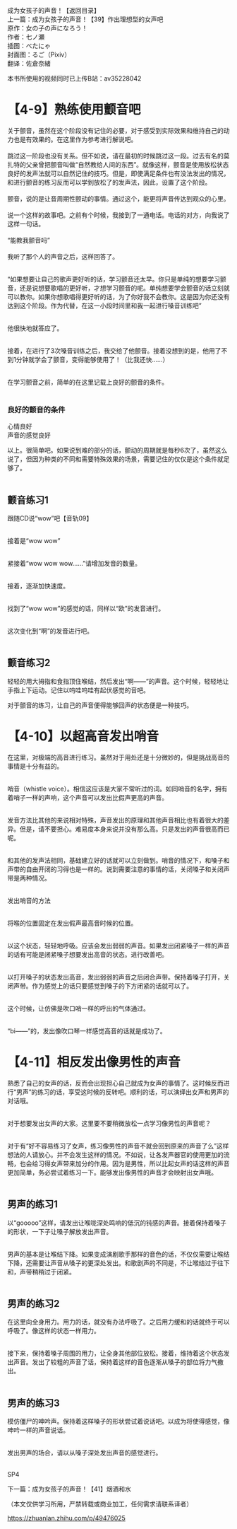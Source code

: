 成为女孩子的声音！【返回目录】 <br>
上一篇：成为女孩子的声音！【39】作出理想型的女声吧 <br>
原作：女の子の声になろう！ <br>
作者：七ノ瀬 <br>
插图：べたにゃ <br>
封面图：るご（Pixiv） <br>
翻译：佐倉奈緒 <br>


本书所使用的视频同时已上传B站：av35228042 <br>

# 【4-9】熟练使用颤音吧
关于颤音，虽然在这个阶段没有记住的必要，对于感受到实际效果和维持自己的动力也是有效果的。在这里作为参考进行解说吧。 <br> <br>
跳过这一阶段也没有关系。但不如说，请在最初的时候跳过这一段。过去有名的莫扎特的父亲曾把颤音叫做“自然教给人间的东西”。就像这样，颤音是使用放松状态良好的发声法就可以自然记住的技巧。但是，即使满足条件也有没法发出的情况，和进行颤音的练习反而可以学到放松了的发声法，因此，设置了这个阶段。 <br> <br>
颤音，说的是让音周期性颤动的事情。通过这个，能更将声音传达到观众的心里。 <br> <br>
说一个这样的故事吧。之前有个时候，我接到了一通电话。电话的对方，向我说了这样一句话。 <br> <br>
“能教我颤音吗” <br> <br>
我听了那个人的声音之后，这样回答了。 <br> <br>

“如果想要让自己的歌声更好听的话，学习颤音还太早。你只是单纯的想要学习颤音，还是说想要歌唱的更好听，才想学习颤音的呢。单纯想要学会颤音的话立刻就可以教你。如果你想歌唱得更好听的话，为了你好我不会教你。这是因为你还没有达到这个阶段。作为代替，在这一小段时间里和我一起进行嗓音训练吧” <br> <br>


他很快地就答应了。 <br> <br>


接着，在进行了3次嗓音训练之后，我交给了他颤音。接着没想到的是，他用了不到1分钟就学会了颤音，变得能够使用了！（比我还快……） <br> <br>


在学习颤音之前，简单的在这里记载上良好的颤音的条件。 <br> <br>


### 良好的颤音的条件

心情良好 <br>
声音的感觉良好 <br>

以上。很简单吧。如果说到难的部分的话，颤动的周期就是每秒6次了，虽然这么说了，但因为种类的不同和需要特殊效果的场景，需要记住的仅仅是这个条件就足够了。 <br> <br>


## 颤音练习1

跟随CD说“wow”吧【音轨09】 <br> <br>


接着是“wow wow” <br> <br>


紧接着“wow wow wow……”请增加发音的数量。 <br> <br>

接着，逐渐加快速度。 <br> <br>


找到了“wow wow”的感觉的话，同样以“欧”的发音进行。 <br> <br>


这次变化到“啊”的发音进行吧。 <br> <br>


## 颤音练习2

轻轻的用大拇指和食指顶住喉结，然后发出“啊——”的声音。这个时候，轻轻地让手指上下运动。记住以呜哇呜哇有起伏感觉的音吧。 <br>


对于颤音的练习，让自己的声音便得能够回声的状态便是一种技巧。 <br>


# 【4-10】以超高音发出哨音

在这里，对极端的高音进行练习。虽然对于用处还是十分微妙的，但是挑战高音的事情是十分有益的。 <br> <br>


哨音（whistle voice）。相信这应该是大家不常听过的词。如同哨音的名字，拥有着哨子一样的声响，这个声音可以发出比假声更高的声音。 <br> <br>

发音方法比其他的来说相对特殊，声音发出的原理和其他声音相比也有着很大的差异。但是，请不要担心。难易度本身来说并没有那么高。只是发出的声音很高而已呢。 <br> <br>

和其他的发声法相同，基础建立好的话就可以立刻做到。哨音的情况下，和嗓子和声带的自由开闭的习得也是一样的。说到需要注意的事情的话，关闭嗓子和关闭声带是两种情况。 <br> <br>

发出哨音的方法 <br> <br>

将喉的位置固定在发出假声最高音时候的位置。 <br> <br>

以这个状态，轻轻地呼吸。应该会发出弱弱的声音。如果发出闭紧嗓子一样的声音的话有可能是闭紧嗓子想要发出高音的状态。进行改善吧。 <br> <br>


以打开嗓子的状态发出高音，发出弱弱的声音之后闭合声带。保持着嗓子打开，关闭声带。作为感觉上的话只要感觉到嗓子的下方闭紧的话就可以了。 <br> <br>


这个时候，让仿佛是吹口哨一样的呼出的气体通过。 <br> <br>

“bi——”的，发出像吹口琴一样感觉高音的话就是成功了。 <br>


# 【4-11】相反发出像男性的声音

熟悉了自己的女声的话，反而会出现担心自己就成为女声的事情了。这时候反而进行“男声”的练习的话，享受这时候的反转吧。顺利的话，可以演绎出女声和男声的对话哦。 <br> <br>


对于想要发出女声的大家。这里要不要稍微放松一点学习像男性的声音呢？ <br> <br>


对于有“好不容易练习了女声，练习像男性的声音不就会回到原来的声音了么”这样想法的人请放心。并不会发生这样的情况。不如说，让各发声器官的使用更加的流畅，也会给习得女声带来加分的作用。因为是男性，所以比起女声的话这样的声音更加简单，务必尝试着练习一下。能够发出像男性的声音才会映射出女声哦。 <br> <br>

## 男声的练习1

以“gooooo”这样，请发出让喉咙深处鸣响的低沉的钝感的声音。接着保持着嗓子的形状，一下子让嗓子解放发出声音。 <br> <br>

男声的基本是让喉结下降。如果变成演剧歌手那样的音色的话，不仅仅需要让喉结下降，还需要让声音从嗓子的更深处发出。和歌剧声的不同是，不让喉结过于往下和，声带稍稍过于闭紧。 <br> <br>


## 男声的练习2

在这里向全身用力。用力的话，就没有办法呼吸了。之后用力缓和的话就终于可以呼吸了。像这样的状态一样用力。 <br> <br>


接下来，保持着嗓子周围的用力，让全身其他部位放松。接着，维持着这个状态发出声音。发出了较粗的声音了话，保持着这样的音色逐渐从嗓子的部位将力气撤出。 <br> <br>


## 男声的练习3

模仿僵尸的呻吟声。保持着这样嗓子的形状尝试着说话吧。以成为将使得感觉，像呻吟一样的声音说话。 <br> <br>


发出男声的场合，请以从嗓子深处发出声音的感觉进行。 <br> <br>


SP4

下一篇：成为女孩子的声音！【41】烟酒和水

（本文仅供学习所用，严禁转载或商业加工，任何需求请联系译者）

https://zhuanlan.zhihu.com/p/49476025









